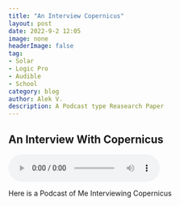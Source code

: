 ```yaml
---
title: "An Interview Copernicus"
layout: post
date: 2022-9-2 12:05
image: none
headerImage: false
tag:
- Solar
- Logic Pro
- Audible
- School
category: blog
author: Alek V.
description: A Podcast type Reasearch Paper
---
```


## An Interview With Copernicus

<audio controls>
  <source src="/assets/Cappernicus.mp3" type="audio/mpeg">
</audio>

Here is a Podcast of Me Interviewing Copernicus
